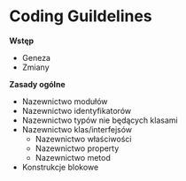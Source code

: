 # Coding Guildelines

**Wstęp**

 - Geneza
 - Zmiany

**Zasady ogólne**

 - Nazewnictwo modułów
 - Nazewnictwo identyfikatorów
 - Nazewnictwo typów nie będących klasami
 - Nazewnictwo klas/interfejsów
	 - Nazewnictwo właściwości
	 - Nazewnictwo property
	 - Nazewnictwo metod
 - Konstrukcje blokowe
  

